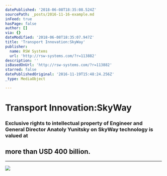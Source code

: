 ```yaml
---
datePublished: '2018-06-08T18:35:08.524Z'
sourcePath: _posts/2016-11-16-example.md
inFeed: true
hasPage: false
author: []
via: {}
dateModified: '2018-06-08T18:35:07.947Z'
title: 'Transport Innovation:SkyWay'
publisher:
  name: RSW Systems
  url: 'http://rsw-systems.com/?r=113882'
description: ''
isBasedOnUrl: 'http://rsw-systems.com/?r=113882'
starred: false
datePublishedOriginal: '2016-11-19T15:48:24.256Z'
_type: MediaObject

---
```

# Transport Innovation:SkyWay

### Exclusive rights to intellectual property of Engineer and General Director Anatoly Yunitsky on SkyWay technology is valued at

## more than USD **400 billion.**

---

![](https://the-grid-user-content.s3-us-west-2.amazonaws.com/056d35ea-d9d0-4ac7-9fe5-19fe32c21678.jpg)